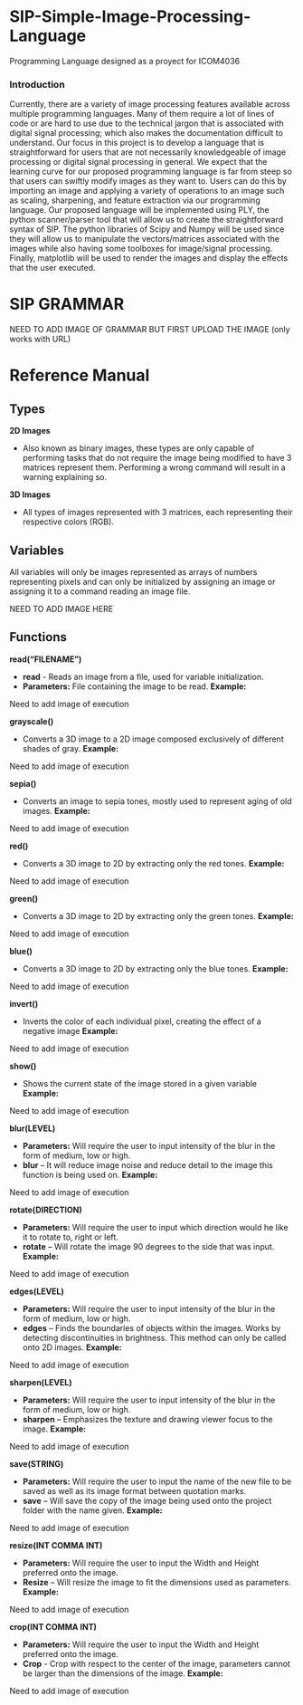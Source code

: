 # SIP-Simple-Image-Processing-Language
Programming Language designed as a proyect for ICOM4036

### Introduction

Currently, there are a variety of image processing features available across multiple programming languages. Many of them require a lot of lines of code or are hard to use due to the technical jargon that is associated with digital signal processing; which also makes the documentation difficult to understand. Our focus in this project is to develop a language that is straightforward for users that are not necessarily knowledgeable of image processing or digital signal processing in general. We expect that the learning curve for our proposed programming language is far from steep so that users can swiftly modify images as they want to. Users can do this by importing an image and applying a variety of operations to an image such as scaling, sharpening, and feature extraction via our programming language. Our proposed language will be implemented using PLY, the python scanner/parser tool that will allow us to create the straightforward syntax of SIP. The python libraries of Scipy and Numpy will be used since they will allow us to manipulate the vectors/matrices associated with the images while also having some toolboxes for image/signal processing. Finally, matplotlib will be used to render the images and display the effects that the user executed.

# SIP GRAMMAR

NEED TO ADD IMAGE OF GRAMMAR BUT FIRST UPLOAD THE IMAGE (only works with URL)

# Reference Manual

## Types

**2D Images**
*	Also known as binary images, these types are only capable of performing tasks that do not require the image being modified to have 3 matrices represent them. Performing a wrong command will result in a warning explaining so. 

**3D Images**
*	All types of images represented with 3 matrices, each representing their respective colors (RGB). 

## Variables

All variables will only be images represented as arrays of numbers representing pixels and can only be initialized by assigning an image or assigning it to a command reading an image file. 

NEED TO ADD IMAGE HERE


## Functions

**read(“FILENAME”)**
*	**read** - Reads an image from a file, used for variable initialization.
*	**Parameters:** File containing the image to be read.
**Example:**

Need to add image of execution

**grayscale()**
*	Converts a 3D image to a 2D image composed exclusively of different shades of gray.
**Example:**

Need to add image of execution

**sepia()**
*	Converts an image to sepia tones, mostly used to represent aging of old images.
**Example:**

Need to add image of execution

**red()**
*	Converts a 3D image to 2D by extracting only the red tones.
**Example:**

Need to add image of execution


**green()**
*	Converts a 3D image to 2D by extracting only the green tones.
**Example:**

Need to add image of execution


**blue()**
*	Converts a 3D image to 2D by extracting only the blue tones.
**Example:**

Need to add image of execution


**invert()**
*	Inverts the color of each individual pixel, creating the effect of a negative image
**Example:**

Need to add image of execution


**show()**
* Shows the current state of the image stored in a given variable
**Example:**

Need to add image of execution


**blur(LEVEL)**
*	**Parameters:** Will require the user to input intensity of the blur in the form of medium, low or high.
*	**blur** – It will reduce image noise and reduce detail to the image this function is being used on. 
**Example:** 

Need to add image of execution


**rotate(DIRECTION)**
*	**Parameters:** Will require the user to input which direction would he like it to rotate to, right or left. 
*	**rotate** – Will rotate the image 90 degrees to the side that was input. 
**Example:** 

Need to add image of execution


**edges(LEVEL)**
*	**Parameters:** Will require the user to input intensity of the blur in the form of medium, low or high.
*	**edges** – Finds the boundaries of objects within the images. Works by detecting discontinuities in brightness. This method can only be called onto 2D images. 
**Example:** 

Need to add image of execution


**sharpen(LEVEL)** 
*	**Parameters:** Will require the user to input intensity of the blur in the form of medium, low or high.
*	**sharpen** – Emphasizes the texture and drawing viewer focus to the image. 
**Example:** 

Need to add image of execution


**save(STRING)**
*	**Parameters:** Will require the user to input the name of the new file to be saved as well as its image format between quotation marks. 
*	**save** – Will save the copy of the image being used onto the project folder with the name given.
**Example:** 

Need to add image of execution


**resize(INT COMMA INT)**
*	**Parameters:** Will require the user to input the Width and Height preferred onto the image. 
*	**Resize** – Will resize the image to fit the dimensions used as parameters. 
**Example:** 

Need to add image of execution


**crop(INT COMMA INT)**
*	**Parameters:** Will require the user to input the Width and Height preferred onto the image.
*	**Crop** - Crop with respect to the center of the image, parameters cannot be larger than the dimensions of the image.
**Example:** 

Need to add image of execution

